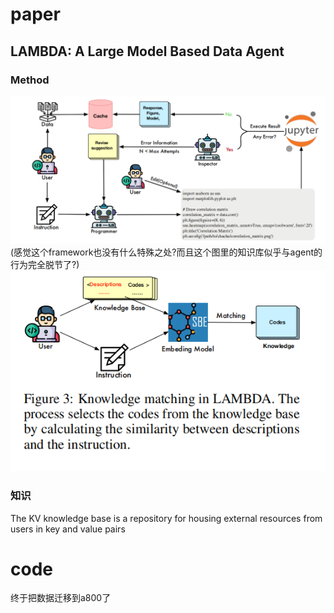 # paper
## LAMBDA: A Large Model Based Data Agent
### Method
![1722232751604](image/day19/1722232751604.png)
(感觉这个framework也没有什么特殊之处?而且这个图里的知识库似乎与agent的行为完全脱节了?)
![1722234167003](image/day19/1722234167003.png)


### 知识
The KV knowledge base is a repository for housing external resources from users in key and value pairs

# code
终于把数据迁移到a800了